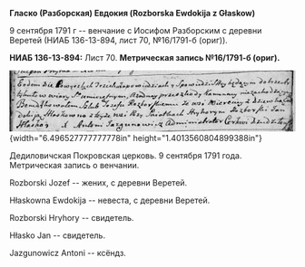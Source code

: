 **Гласко (Разборская) Евдокия (Rozborska Ewdokija z Głaskow)**

9 сентября 1791 г -- венчание с Иосифом Разборским с деревни Веретей
(НИАБ 136-13-894, лист 70, №16/1791-б (ориг)).

**НИАБ 136-13-894:** Лист 70. **Метрическая запись №16/1791-б (ориг).**

![](./media/228906f36dcefb1d435eb50a488b2ecc2515f03e.png){width="6.496527777777778in"
height="1.4013560804899388in"}

Дедиловичская Покровская церковь. 9 сентября 1791 года. Метрическая
запись о венчании.

Rozborski Jozef -- жених, с деревни Веретей.

Hłaskowna Ewdokija -- невеста, с деревни Веретей.

Rozborski Hryhory -- свидетель.

Hłasko Jan -- свидетель.

Jazgunowicz Antoni -- ксёндз.
